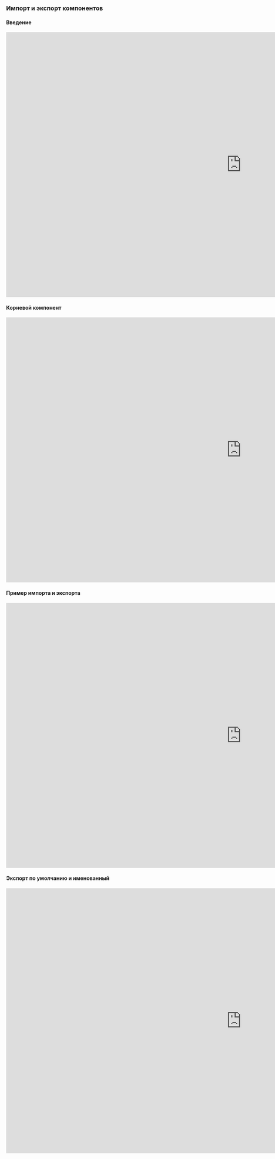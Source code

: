 ### Импорт и экспорт компонентов

#### Введение

<iframe src="https://vk.com/video_ext.php?oid=-226936808&id=456239025&hd=3" width="1280" height="720" allow="autoplay; encrypted-media; fullscreen; picture-in-picture; screen-wake-lock;" frameborder="0" allowfullscreen></iframe>

#### Корневой компонент

<iframe src="https://vk.com/video_ext.php?oid=-226936808&id=456239026&hd=3" width="1280" height="720" allow="autoplay; encrypted-media; fullscreen; picture-in-picture; screen-wake-lock;" frameborder="0" allowfullscreen></iframe>

#### Пример импорта и экспорта

<iframe src="https://vk.com/video_ext.php?oid=-226936808&id=456239027&hd=3" width="1280" height="720" allow="autoplay; encrypted-media; fullscreen; picture-in-picture; screen-wake-lock;" frameborder="0" allowfullscreen></iframe>

#### Экспорт по умолчанию и именованный

<iframe src="https://vk.com/video_ext.php?oid=-226936808&id=456239028&hd=3" width="1280" height="720" allow="autoplay; encrypted-media; fullscreen; picture-in-picture; screen-wake-lock;" frameborder="0" allowfullscreen></iframe>